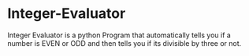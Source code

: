 # Integer-Evaluator
Integer Evaluator is a python Program that automatically tells you if a number is EVEN or ODD and then tells you if its divisible by three or not.
